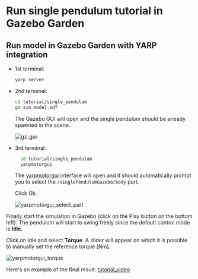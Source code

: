 # Run single pendulum tutorial in Gazebo Garden

## Run model in Gazebo Garden with YARP integration

- 1st terminal:

  ~~~bash
  yarp server
  ~~~

- 2nd terminal:

  ~~~bash
  cd tutorial/single_pendulum
  gz sim model.sdf
  ~~~

  The Gazebo GUI will open and the single pendulum should be already spawned in the scene.

  ![gz_gui](https://github.com/robotology/gz-sim-yarp-plugins/assets/57228872/508f767c-9a8c-460c-87c7-9964fa01261b)

- 3rd terminal:

  ~~~bash
    cd tutorial/single_pendulum
    yarpmotorgui
  ~~~

  The [yarpmotorgui](https://www.yarp.it/latest/group__yarpmotorgui.html) interface will open and it should automatically prompt you to select the `/singlePendulumGazebo/body` part.
  
  Click Ok.

  ![yarpmotorgui_select_part](https://github.com/robotology/gz-sim-yarp-plugins/assets/57228872/5f962770-b08e-4f30-9990-5b2940da5811)

Finally start the simulation in Gazebo (click on the Play button on the bottom left). The pendulum will start to swing freely since the default control mode is **Idle**.

Click on Idle and select **Torque**. A slider will appear on which it is possible to manually set the reference torque [Nm].

![yarpmotorgui_torque](https://github.com/robotology/gz-sim-yarp-plugins/assets/57228872/53f87d7f-9cad-4e24-9c43-5d227368aa3f)

Here's an example of the final result:
[tutorial_video](https://github.com/robotology/gz-sim-yarp-plugins/assets/57228872/396992b5-f627-447e-b6b9-e3a122819ef7)
